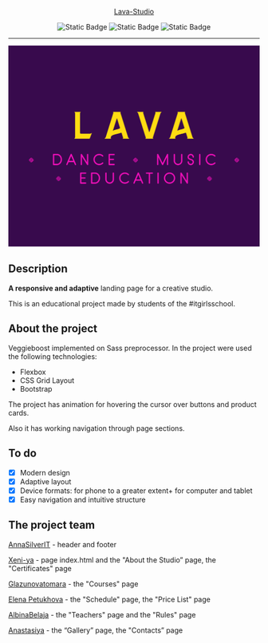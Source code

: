 <div align="center">

[Lava-Studio](https://xeni-ya.github.io/Lava-Studio/)

<img alt="Static Badge" src="https://img.shields.io/badge/made%20by-%23itgirlsschool-violet">
<img alt="Static Badge" src="https://img.shields.io/badge/Dart%20Sass-1.77.8-purple">
<img alt="Static Badge" src="https://img.shields.io/badge/SCSS-70.8%25-yellow">

---

<img src="./assets/readme/fulllogo-readme.png">
</div>

## Description

**A responsive and adaptive** landing page for a creative studio.

This is an educational project made by students of the #itgirlsschool.

## About the project

Veggieboost implemented on Sass preprocessor. In the project were used the following technologies:

- Flexbox
- CSS Grid Layout
- Bootstrap

The project has animation for hovering the cursor over buttons and product cards.

Also it has working navigation through page sections.

## To do

- [x] Modern design
- [x] Adaptive layout
- [x] Device formats: for phone to a greater extent+ for computer and tablet
- [x] Easy navigation and intuitive structure

## The project team

[AnnaSilverIT](https://github.com/AnnaSilverIT) - header and footer

[Xeni-ya](https://github.com/Xeni-ya) - page index.html and the "About the Studio” page, the "Certificates" page

[Glazunovatomara](https://github.com/Glazunovatomara) - the "Courses" page

[Elena Petukhova](https://github.com/ElenLen) - the "Schedule" page, the "Price List" page

[AlbinaBelaja](https://github.com/AlbinaBelaja) - the "Teachers" page and the "Rules" page

[Anastasiya](https://github.com/nastyaerma) - the “Gallery” page, the "Contacts” page